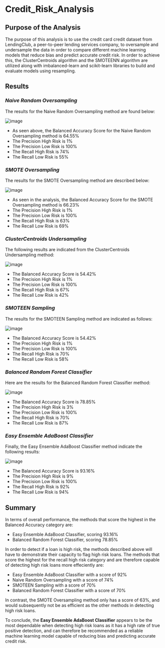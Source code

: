 # Credit_Risk_Analysis


## Purpose of the Analysis

The purpose of this analysis is to use the credit card credit dataset from LendingClub, a peer-to-peer lending services company, to oversample and undersample the data in order to compare different machine learning models that reduce bias and predict accurate credit risk. In order to achieve this, the ClusterCentroids algorithm and the SMOTEENN algorithm are utilized along with imbalanced-learn and scikit-learn libraries to build and evaluate models using resampling.


## Results

### *Naive Random Oversampling*

The results for the Naive Random Oversampling method are found below:

![image](https://user-images.githubusercontent.com/75655852/116025795-58444c00-a61f-11eb-94ff-cd76bbca8e8f.png)

- As seen above, the Balanced Accuracy Score for the Naive Random Oversampling method is 64.55%
- The Precision High Risk is 1%
- The Precision Low Risk is 100%
- The Recall High Risk is 74%
- The Recall Low Risk is 55%

### *SMOTE Oversampling*

The results for the SMOTE Oversampling method are described below:

![image](https://user-images.githubusercontent.com/75655852/116025965-ab1e0380-a61f-11eb-951a-25312f377d6b.png)

- As seen in the analysis, the Balanced Accuracy Score for the SMOTE Oversampling method is 66.23%
- The Precision High Risk is 1%
- The Precision Low Risk is 100%
- The Recall High Risk is 63%
- The Recall Low Risk is 69%

### *ClusterCentroids Undersampling*

The following results are indicated from the ClusterCentroids Undersampling method:

![image](https://user-images.githubusercontent.com/75655852/116026275-5b8c0780-a620-11eb-83a1-ca184a9f077d.png)

- The Balanced Accuracy Score is 54.42%
- The Precision High Risk is 1%
- The Precision Low Risk is 100%
- The Recall High Risk is 67%
- The Recall Low Risk is 42%

### *SMOTEEN Sampling*

The results for the SMOTEEN Sampling method are indicated as follows:

![image](https://user-images.githubusercontent.com/75655852/116026672-28964380-a621-11eb-8cc8-855ecde1f78d.png)

- The Balanced Accuracy Score is 54.42%
- The Precision High Risk is 1%
- The Precision Low Risk is 100%
- The Recall High Risk is 70%
- The Recall Low Risk is 58%


### *Balanced Random Forest Classifier*

Here are the results for the Balanced Random Forest Classifier method: 

![image](https://user-images.githubusercontent.com/75655852/116027124-081ab900-a622-11eb-8484-8f6ea05b3333.png)

- The Balanced Accuracy Score is 78.85%
- The Precision High Risk is 3%
- The Precision Low Risk is 100%
- The Recall High Risk is 70%
- The Recall Low Risk is 87%


### *Easy Ensemble AdaBoost Classifier*

Finally, the Easy Ensemble AdaBoost Classifier method indicate the following results:

![image](https://user-images.githubusercontent.com/75655852/116027194-38faee00-a622-11eb-93e6-1398cfea1789.png)

- The Balanced Accuracy Score is 93.16%
- The Precision High Risk is 9%
- The Precision Low Risk is 100%
- The Recall High Risk is 92%
- The Recall Low Risk is 94%

## Summary  

In terms of overall performance, the methods that score the highest in the Balanced Accuracy category are:

  - Easy Ensemble AdaBoost Classifier, scoring 93.16%
  - Balanced Random Forest Classifier, scoring 78.85%
 
In order to detect if a loan is high risk, the methods described above will have to demonstrate their capacity to flag high risk loans. The methods that score the highest for the recall high risk category and are therefore capable of detecting high risk loans more effeciently are:

 - Easy Ensemble AdaBoost Classifier with a score of 92%
 - Naive Random Oversampling with a score of 74%
 - SMOTEEN Sampling with a score of 70%
 - Balanced Random Forest Classifier with a score of 70%

In contrast, the SMOTE Oversampling method only has a score of 63%, and would subsequently not be as efficient as the other methods in detecting high risk loans.

To conclude, the **Easy Ensemble AdaBoost Classifier** appears to be the most dependable when detecting high risk loans as it has a high rate of true positive detection, and can therefore be recommended as a reliable machine learning model capable of reducing bias and predicting accurate credit risk.

